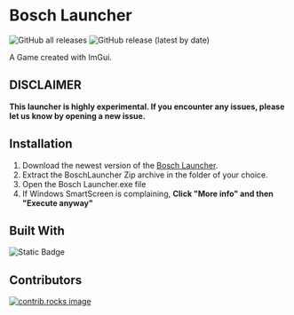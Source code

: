 # Bosch Launcher

![GitHub all releases](https://img.shields.io/github/downloads/Bosch-DEV/Bosch-Launcher/total?color=%23FF8C00&style=flat-square)
![GitHub release (latest by date)](https://img.shields.io/github/v/release/Bosch-DEV/Bosch-Launcher?style=flat-square)

A Game created with ImGui.

## **DISCLAIMER**
**This launcher is highly experimental. If you encounter any issues, please let us know by opening a new issue.**

## Installation
1. Download the newest version of the [Bosch Launcher](https://github.com/Bosch-DEV/Bosch-Launcher/releases/download/v0.5/BoschLauncher.zip).
2. Extract the BoschLauncher Zip archive in the folder of your choice.
3. Open the Bosch Launcher.exe file
4. If Windows SmartScreen is complaining, **Click "More info" and then "Execute anyway"** 

## Built With

![Static Badge](https://img.shields.io/badge/C%23%20-%20Visual%20Studio%20-%20darkgrey?style=for-the-badge)



## Contributors

<a href="https://github.com/Bosch-DEV/Bosch-Launcher/graphs/contributors">
  <img src="https://contrib.rocks/image?repo=Bosch-DEV/Bosch-Launcher" alt="contrib.rocks image" />
</a>
